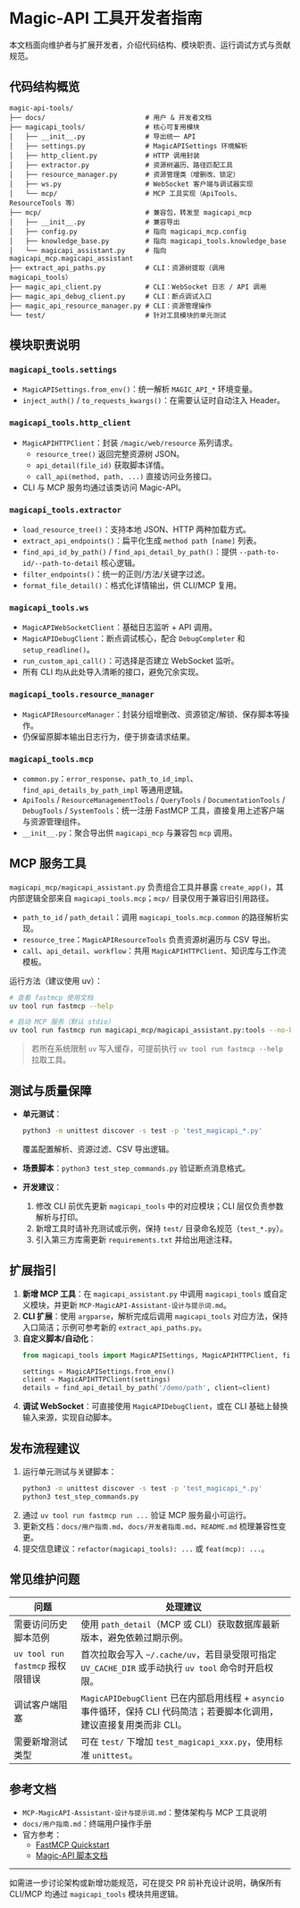 # Magic-API 工具开发者指南

本文档面向维护者与扩展开发者，介绍代码结构、模块职责、运行调试方式与贡献规范。

## 代码结构概览

```
magic-api-tools/
├── docs/                         # 用户 & 开发者文档
├── magicapi_tools/               # 核心可复用模块
│   ├── __init__.py               # 导出统一 API
│   ├── settings.py               # MagicAPISettings 环境解析
│   ├── http_client.py            # HTTP 调用封装
│   ├── extractor.py              # 资源树遍历、路径匹配工具
│   ├── resource_manager.py       # 资源管理类（增删改、锁定）
│   ├── ws.py                     # WebSocket 客户端与调试器实现
│   └── mcp/                      # MCP 工具实现（ApiTools、ResourceTools 等）
├── mcp/                          # 兼容包，转发至 magicapi_mcp
│   ├── __init__.py               # 兼容导出
│   ├── config.py                 # 指向 magicapi_mcp.config
│   ├── knowledge_base.py         # 指向 magicapi_tools.knowledge_base
│   └── magicapi_assistant.py     # 指向 magicapi_mcp.magicapi_assistant
├── extract_api_paths.py          # CLI：资源树提取（调用 magicapi_tools）
├── magic_api_client.py           # CLI：WebSocket 日志 / API 调用
├── magic_api_debug_client.py     # CLI：断点调试入口
├── magic_api_resource_manager.py # CLI：资源管理操作
└── test/                         # 针对工具模块的单元测试
```

## 模块职责说明

### `magicapi_tools.settings`
- `MagicAPISettings.from_env()`：统一解析 `MAGIC_API_*` 环境变量。
- `inject_auth()` / `to_requests_kwargs()`：在需要认证时自动注入 Header。

### `magicapi_tools.http_client`
- `MagicAPIHTTPClient`：封装 `/magic/web/resource` 系列请求。
  - `resource_tree()` 返回完整资源树 JSON。
  - `api_detail(file_id)` 获取脚本详情。
  - `call_api(method, path, ...)` 直接访问业务接口。
- CLI 与 MCP 服务均通过该类访问 Magic-API。

### `magicapi_tools.extractor`
- `load_resource_tree()`：支持本地 JSON、HTTP 两种加载方式。
- `extract_api_endpoints()`：扁平化生成 `method path [name]` 列表。
- `find_api_id_by_path()` / `find_api_detail_by_path()`：提供 `--path-to-id/--path-to-detail` 核心逻辑。
- `filter_endpoints()`：统一的正则/方法/关键字过滤。
- `format_file_detail()`：格式化详情输出，供 CLI/MCP 复用。

### `magicapi_tools.ws`
- `MagicAPIWebSocketClient`：基础日志监听 + API 调用。
- `MagicAPIDebugClient`：断点调试核心，配合 `DebugCompleter` 和 `setup_readline()`。
- `run_custom_api_call()`：可选择是否建立 WebSocket 监听。
- 所有 CLI 均从此处导入清晰的接口，避免冗余实现。

### `magicapi_tools.resource_manager`
- `MagicAPIResourceManager`：封装分组增删改、资源锁定/解锁、保存脚本等操作。
- 仍保留原脚本输出日志行为，便于排查请求结果。

### `magicapi_tools.mcp`
- `common.py`：`error_response`、`path_to_id_impl`、`find_api_details_by_path_impl` 等通用逻辑。
- `ApiTools` / `ResourceManagementTools` / `QueryTools` / `DocumentationTools` / `DebugTools` / `SystemTools`：统一注册 FastMCP 工具，直接复用上述客户端与资源管理组件。
- `__init__.py`：聚合导出供 `magicapi_mcp` 与兼容包 `mcp` 调用。

## MCP 服务工具

`magicapi_mcp/magicapi_assistant.py` 负责组合工具并暴露 `create_app()`，其内部逻辑全部来自 `magicapi_tools.mcp`；`mcp/` 目录仅用于兼容旧引用路径。

- `path_to_id` / `path_detail`：调用 `magicapi_tools.mcp.common` 的路径解析实现。
- `resource_tree`：`MagicAPIResourceTools` 负责资源树遍历与 CSV 导出。
- `call`、`api_detail`、`workflow`：共用 `MagicAPIHTTPClient`、知识库与工作流模板。

运行方法（建议使用 uv）：
```bash
# 查看 fastmcp 使用文档
uv tool run fastmcp --help

# 启动 MCP 服务（默认 stdio）
uv tool run fastmcp run magicapi_mcp/magicapi_assistant.py:tools --no-banner
```
> 若所在系统限制 `uv` 写入缓存，可提前执行 `uv tool run fastmcp --help` 拉取工具。

## 测试与质量保障

- **单元测试**：
  ```bash
  python3 -m unittest discover -s test -p 'test_magicapi_*.py'
  ```
  覆盖配置解析、资源过滤、CSV 导出逻辑。

- **场景脚本**：`python3 test_step_commands.py` 验证断点消息格式。

- **开发建议**：
  1. 修改 CLI 前优先更新 `magicapi_tools` 中的对应模块；CLI 层仅负责参数解析与打印。
  2. 新增工具时请补充测试或示例，保持 `test/` 目录命名规范（`test_*.py`）。
  3. 引入第三方库需更新 `requirements.txt` 并给出用途注释。

## 扩展指引

1. **新增 MCP 工具**：在 `magicapi_assistant.py` 中调用 `magicapi_tools` 或自定义模块，并更新 `MCP-MagicAPI-Assistant-设计与提示词.md`。
2. **CLI 扩展**：使用 `argparse`，解析完成后调用 `magicapi_tools` 对应方法，保持入口简洁；示例可参考新的 `extract_api_paths.py`。
3. **自定义脚本/自动化**：
   ```python
   from magicapi_tools import MagicAPISettings, MagicAPIHTTPClient, find_api_detail_by_path

   settings = MagicAPISettings.from_env()
   client = MagicAPIHTTPClient(settings)
   details = find_api_detail_by_path('/demo/path', client=client)
   ```
4. **调试 WebSocket**：可直接使用 `MagicAPIDebugClient`，或在 CLI 基础上替换输入来源，实现自动脚本。

## 发布流程建议

1. 运行单元测试与关键脚本：
   ```bash
   python3 -m unittest discover -s test -p 'test_magicapi_*.py'
   python3 test_step_commands.py
   ```
2. 通过 `uv tool run fastmcp run ...` 验证 MCP 服务最小可运行。
3. 更新文档：`docs/用户指南.md`、`docs/开发者指南.md`、`README.md` 梳理兼容性变更。
4. 提交信息建议：`refactor(magicapi_tools): ...` 或 `feat(mcp): ...`。

## 常见维护问题

| 问题 | 处理建议 |
| --- | --- |
| 需要访问历史脚本范例 | 使用 `path_detail`（MCP 或 CLI）获取数据库最新版本，避免依赖过期示例。 |
| `uv tool run fastmcp` 报权限错误 | 首次拉取会写入 `~/.cache/uv`，若目录受限可指定 `UV_CACHE_DIR` 或手动执行 `uv tool` 命令时开启权限。 |
| 调试客户端阻塞 | `MagicAPIDebugClient` 已在内部启用线程 + `asyncio` 事件循环，保持 CLI 代码简洁；若要脚本化调用，建议直接复用类而非 CLI。 |
| 需要新增测试类型 | 可在 `test/` 下增加 `test_magicapi_xxx.py`，使用标准 `unittest`。 |

## 参考文档
- `MCP-MagicAPI-Assistant-设计与提示词.md`：整体架构与 MCP 工具说明
- `docs/用户指南.md`：终端用户操作手册
- 官方参考：
  - [FastMCP Quickstart](https://gofastmcp.com/getting-started/quickstart)
  - [Magic-API 脚本文档](https://www.ssssssss.org/magic-api/pages/base/script/)

---
如需进一步讨论架构或新增功能规范，可在提交 PR 前补充设计说明，确保所有 CLI/MCP 均通过 `magicapi_tools` 模块共用逻辑。
